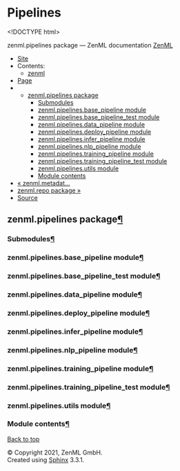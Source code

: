 # Pipelines

&lt;!DOCTYPE html&gt;

zenml.pipelines package — ZenML documentation  [ZenML](https://github.com/zenml-io/zenml/tree/456ef8120b4ca9aae8f8fca6e88c08f3cdf35c91/docs/sphinx_docs/_build/html/index.html)

*  [Site](https://github.com/zenml-io/zenml/tree/456ef8120b4ca9aae8f8fca6e88c08f3cdf35c91/docs/sphinx_docs/_build/html/index.html)
  * Contents:
    * [zenml](https://github.com/zenml-io/zenml/tree/456ef8120b4ca9aae8f8fca6e88c08f3cdf35c91/docs/sphinx_docs/_build/html/modules.html)
*  [Page](zenml.pipelines.md)
  * * [zenml.pipelines package](zenml.pipelines.md)
      * [Submodules](zenml.pipelines.md#submodules)
      * [zenml.pipelines.base\_pipeline module](zenml.pipelines.md#zenml-pipelines-base-pipeline-module)
      * [zenml.pipelines.base\_pipeline\_test module](zenml.pipelines.md#zenml-pipelines-base-pipeline-test-module)
      * [zenml.pipelines.data\_pipeline module](zenml.pipelines.md#zenml-pipelines-data-pipeline-module)
      * [zenml.pipelines.deploy\_pipeline module](zenml.pipelines.md#zenml-pipelines-deploy-pipeline-module)
      * [zenml.pipelines.infer\_pipeline module](zenml.pipelines.md#zenml-pipelines-infer-pipeline-module)
      * [zenml.pipelines.nlp\_pipeline module](zenml.pipelines.md#zenml-pipelines-nlp-pipeline-module)
      * [zenml.pipelines.training\_pipeline module](zenml.pipelines.md#zenml-pipelines-training-pipeline-module)
      * [zenml.pipelines.training\_pipeline\_test module](zenml.pipelines.md#zenml-pipelines-training-pipeline-test-module)
      * [zenml.pipelines.utils module](zenml.pipelines.md#zenml-pipelines-utils-module)
      * [Module contents](zenml.pipelines.md#module-contents)
* [ « zenml.metadat...](zenml.metadata.md)
* [ zenml.repo package »](zenml.repo.md)
*  [Source](https://github.com/zenml-io/zenml/tree/456ef8120b4ca9aae8f8fca6e88c08f3cdf35c91/docs/sphinx_docs/_build/html/_sources/zenml.pipelines.rst.txt)

## zenml.pipelines package[¶](zenml.pipelines.md#zenml-pipelines-package)

### Submodules[¶](zenml.pipelines.md#submodules)

### zenml.pipelines.base\_pipeline module[¶](zenml.pipelines.md#zenml-pipelines-base-pipeline-module)

### zenml.pipelines.base\_pipeline\_test module[¶](zenml.pipelines.md#zenml-pipelines-base-pipeline-test-module)

### zenml.pipelines.data\_pipeline module[¶](zenml.pipelines.md#zenml-pipelines-data-pipeline-module)

### zenml.pipelines.deploy\_pipeline module[¶](zenml.pipelines.md#zenml-pipelines-deploy-pipeline-module)

### zenml.pipelines.infer\_pipeline module[¶](zenml.pipelines.md#zenml-pipelines-infer-pipeline-module)

### zenml.pipelines.nlp\_pipeline module[¶](zenml.pipelines.md#zenml-pipelines-nlp-pipeline-module)

### zenml.pipelines.training\_pipeline module[¶](zenml.pipelines.md#zenml-pipelines-training-pipeline-module)

### zenml.pipelines.training\_pipeline\_test module[¶](zenml.pipelines.md#zenml-pipelines-training-pipeline-test-module)

### zenml.pipelines.utils module[¶](zenml.pipelines.md#zenml-pipelines-utils-module)

### Module contents[¶](zenml.pipelines.md#module-contents)

 [Back to top](zenml.pipelines.md)

 © Copyright 2021, ZenML GmbH.  
 Created using [Sphinx](http://sphinx-doc.org/) 3.3.1.  


